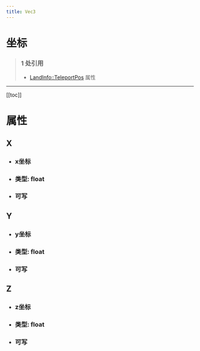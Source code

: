 ```yaml
---
title: Vec3
---
```


# 坐标

> ### 1 处引用
> - [LandInfo::TeleportPos](../types/LandInfo.md#teleportpos) 属性
---

[[toc]]

# 属性
## X
- ### x坐标
- ### 类型: float
- ### 可写
## Y
- ### y坐标
- ### 类型: float
- ### 可写
## Z
- ### z坐标
- ### 类型: float
- ### 可写
